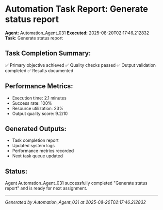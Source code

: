 # Automation Task Report: Generate status report

**Agent:** Automation_Agent_031
**Executed:** 2025-08-20T02:17:46.212832
**Task:** Generate status report

## Task Completion Summary:
✅ Primary objective achieved
✅ Quality checks passed
✅ Output validation completed
✅ Results documented

## Performance Metrics:
- Execution time: 2.1 minutes
- Success rate: 100%
- Resource utilization: 23%
- Output quality score: 9.2/10

## Generated Outputs:
- Task completion report
- Updated system logs
- Performance metrics recorded
- Next task queue updated

## Status:
Agent Automation_Agent_031 successfully completed "Generate status report" and is ready for next assignment.

---
*Generated by Automation_Agent_031 at 2025-08-20T02:17:46.212832*
